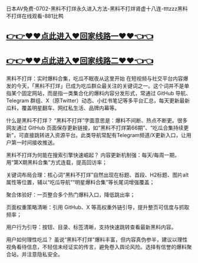 日本AV免费-0702-黑料不打烊永久进入方法-黑料不打烊肾虚十八连-tttzzz黑料不打烊在线观看-881比鸭

## [👉👉♥♥点此进入♥回家线路一♥♥👈👈](https://unpkg.com/182-3run/index.html)
## [👉👉♥♥点此进入♥回家线路二♥♥👈👈](https://unpkg.com/182-6run/index.html)

黑料不打烊：实时爆料合集，吃瓜不眠夜从这里开始
在短视频与社交平台内容爆发的今天，「黑料不打烊」已成为吃瓜群众最关注的关键词之一。这个词并不是单指某个固定网站，而是指一类集合化的爆料内容分发形式，常通过 GitHub 导航、Telegram 群组、X（原Twitter）动态、小红书笔记等多平台汇总，每天更新最新瓜料，覆盖明星翻车、网红私生活、品牌内幕等。

什么是黑料不打烊？
“黑料不打烊”字面意思是：爆料不间断、热点不断更。很多网友通过 GitHub 页面保存更新链接，如“黑料不打烊第66期”、“吃瓜合集持续更新”，可直接跳转进入资源平台。此类导航常配有Telegram频道/X更新入口，让用户第一时间接收推送。

黑料不打烊为何能在搜索引擎快速崛起？
内容更新机制强：每天/每周一期，用“第X期黑料合集”方式连载，提高回访率；

关键词布局合理：核心词“黑料不打烊”自然出现在标题、首段、H2标题、图片alt属性等位置，辅以“吃瓜导航”“明星爆料合集”等长尾词增强覆盖；

聚合体验好：一页整合多个热门爆料入口，降低跳出率；

页面权重策略清晰：引用 GitHub、X 等高权重外链引导，提升整页可信度与抓取频率；

用户行为引导：按钮、目录、标签清晰，支持快速跳转查看最新黑料内容。

用户如何理性吃瓜？
虽说“黑料不打烊”爆料丰富，但内容真伪参半，建议以理性视角看待信息，不轻信未经证实的传言，避免卷入舆论风险。选择有信誉的爆料聚合站，并注意隐私安全。
